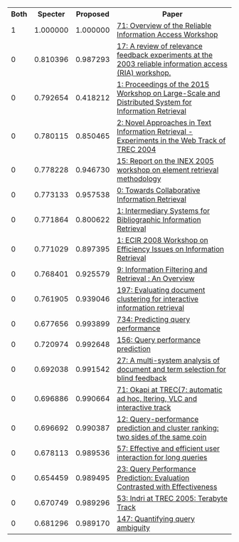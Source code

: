 <html><table><tr>
<th>Both</th>
<th>Specter</th>
<th>Proposed</th>
<th>Paper</th>
</tr>
<tr>
<td>1</td>
<td>1.000000</td>
<td>1.000000</td>
<td><a href="https://www.semanticscholar.org/paper/b9304167cb665c86908d4a76d274560cd100640c">71: Overview of the Reliable Information Access Workshop</a></td>
</tr>
<tr>
<td>0</td>
<td>0.810396</td>
<td>0.987293</td>
<td><a href="https://www.semanticscholar.org/paper/cb17dacf056777fcadfbe727266f968a302fe8b2">17: A review of relevance feedback experiments at the 2003 reliable information access (RIA) workshop.</a></td>
</tr>
<tr>
<td>0</td>
<td>0.792654</td>
<td>0.418212</td>
<td><a href="https://www.semanticscholar.org/paper/d6ef347eb79d906f7205186ba889a2aaa979456d">1: Proceedings of the 2015 Workshop on Large-Scale and Distributed System for Information Retrieval</a></td>
</tr>
<tr>
<td>0</td>
<td>0.780115</td>
<td>0.850465</td>
<td><a href="https://www.semanticscholar.org/paper/9c3575abd21c16e794dde2f6d07be5d1a89d1027">2: Novel Approaches in Text Information Retrieval - Experiments in the Web Track of TREC 2004</a></td>
</tr>
<tr>
<td>0</td>
<td>0.778228</td>
<td>0.946730</td>
<td><a href="https://www.semanticscholar.org/paper/826185f5855a2c2158363fb9aa7b155985ddb0c6">15: Report on the INEX 2005 workshop on element retrieval methodology</a></td>
</tr>
<tr>
<td>0</td>
<td>0.773133</td>
<td>0.957538</td>
<td><a href="https://www.semanticscholar.org/paper/b5e7492cec0eb0ecb00521eb234e2aeb0b9824ce">0: Towards Collaborative Information Retrieval</a></td>
</tr>
<tr>
<td>0</td>
<td>0.771864</td>
<td>0.800622</td>
<td><a href="https://www.semanticscholar.org/paper/4a1c1da65ed0455633abc6120112869f935846fc">1: Intermediary Systems for Bibliographic Information Retrieval</a></td>
</tr>
<tr>
<td>0</td>
<td>0.771029</td>
<td>0.897395</td>
<td><a href="https://www.semanticscholar.org/paper/8d99063a027c0c9899a261412b181d28e887d51e">1: ECIR 2008 Workshop on Efficiency Issues on Information Retrieval</a></td>
</tr>
<tr>
<td>0</td>
<td>0.768401</td>
<td>0.925579</td>
<td><a href="https://www.semanticscholar.org/paper/71cbcf5c45fff5d27e5772ffee02b921499ac436">9: Information Filtering and Retrieval : An Overview</a></td>
</tr>
<tr>
<td>0</td>
<td>0.761905</td>
<td>0.939046</td>
<td><a href="https://www.semanticscholar.org/paper/f1e81fcb3cc3ba5ad88e96dbf067a38b8facf313">197: Evaluating document clustering for interactive information retrieval</a></td>
</tr>
<tr>
<td>0</td>
<td>0.677656</td>
<td>0.993899</td>
<td><a href="https://www.semanticscholar.org/paper/52df81d1a44aff2a916473f62a6b39488d0de3df">734: Predicting query performance</a></td>
</tr>
<tr>
<td>0</td>
<td>0.720974</td>
<td>0.992648</td>
<td><a href="https://www.semanticscholar.org/paper/e6b52da736a5fc61e081847d696965463d728b1b">156: Query performance prediction</a></td>
</tr>
<tr>
<td>0</td>
<td>0.692038</td>
<td>0.991542</td>
<td><a href="https://www.semanticscholar.org/paper/1999d96a9949f33cddff251c97c822b9e16300f0">27: A multi-system analysis of document and term selection for blind feedback</a></td>
</tr>
<tr>
<td>0</td>
<td>0.696886</td>
<td>0.990664</td>
<td><a href="https://www.semanticscholar.org/paper/d058d2db0fcdf5dd9c37689a2ecf2600d6db3187">71: Okapi at TREC{7: automatic ad hoc, ltering, VLC and interactive track</a></td>
</tr>
<tr>
<td>0</td>
<td>0.696692</td>
<td>0.990387</td>
<td><a href="https://www.semanticscholar.org/paper/bfac9a78b1a046d35bb3d37b87c9b63eece00012">12: Query-performance prediction and cluster ranking: two sides of the same coin</a></td>
</tr>
<tr>
<td>0</td>
<td>0.678113</td>
<td>0.989536</td>
<td><a href="https://www.semanticscholar.org/paper/8d32623375a93f7edcc937390bfce0f9d894e40d">57: Effective and efficient user interaction for long queries</a></td>
</tr>
<tr>
<td>0</td>
<td>0.654459</td>
<td>0.989495</td>
<td><a href="https://www.semanticscholar.org/paper/fa9d5b9a3eb8f264c6f5894277f0ccffdf8330f2">23: Query Performance Prediction: Evaluation Contrasted with Effectiveness</a></td>
</tr>
<tr>
<td>0</td>
<td>0.670749</td>
<td>0.989296</td>
<td><a href="https://www.semanticscholar.org/paper/73cd8396c778cde6a78e04dc6c37fabd622f21a9">53: Indri at TREC 2005: Terabyte Track</a></td>
</tr>
<tr>
<td>0</td>
<td>0.681296</td>
<td>0.989170</td>
<td><a href="https://www.semanticscholar.org/paper/c64882280828801831b06f02b49416c257d68204">147: Quantifying query ambiguity</a></td>
</tr>
</table></html>
